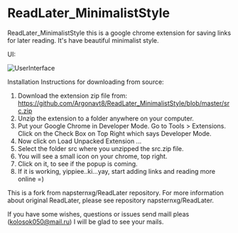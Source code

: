 # ReadLater_MinimalistStyle

ReadLater_MinimalistStyle this is a google chrome extension for saving links for later reading. It's have beautiful minimalist style.

UI:

![UserInterface](https://raw.githubusercontent.com/Argonavt8/ReadLater_MinimalistStyle/master/Screenshot.jpg)

Installation Instructions for downloading from source:
1. Download the extension zip file from: https://github.com/Argonavt8/ReadLater_MinimalistStyle/blob/master/src.zip
 2. Unzip the extension to a folder anywhere on your computer. 
 3. Put your Google Chrome in Developer Mode. Go to Tools > Extensions. Click on the Check Box on Top Right which says Developer Mode.
 4. Now click on Load Unpacked Extension ...
 5. Select the folder src where you unzipped the src.zip file. 
 6. You will see a small icon on your chrome, top right. 
 7. Click on it, to see if the popup is coming.
 8. If it is working, yippiee..ki...yay, start adding links and reading more online =)

This is a fork from napsternxg/ReadLater repository. For more information about original ReadLater, please see repository napsternxg/ReadLater.

If you have some wishes, questions or issues send maill pleas (kolosok050@mail.ru) I will be glad to see your mails.
